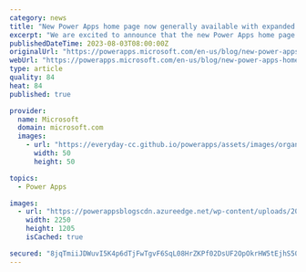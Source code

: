 ```yaml
---
category: news
title: "New Power Apps home page now generally available with expanded Copilot access"
excerpt: "We are excited to announce that the new Power Apps home page is now generally available for all users. The new home page features a modern design that offers an intuitive and user-friendly experience. The new layout showcases the latest AI Copilot app creation flow, plus simplified “Start from” options,"
publishedDateTime: 2023-08-03T08:00:00Z
originalUrl: "https://powerapps.microsoft.com/en-us/blog/new-power-apps-home-page-now-generally-available-with-expanded-copilot-access/"
webUrl: "https://powerapps.microsoft.com/en-us/blog/new-power-apps-home-page-now-generally-available-with-expanded-copilot-access/"
type: article
quality: 84
heat: 84
published: true

provider:
  name: Microsoft
  domain: microsoft.com
  images:
    - url: "https://everyday-cc.github.io/powerapps/assets/images/organizations/microsoft.com-50x50.jpg"
      width: 50
      height: 50

topics:
  - Power Apps

images:
  - url: "https://powerappsblogscdn.azureedge.net/wp-content/uploads/2023/07/New_NL2table_e2e.gif"
    width: 2250
    height: 1205
    isCached: true

secured: "8jqTmiiJDWuvI5K4p6dTjFwTgvF6SqL08HrZKPf02DsUF2OpOkrHW5tEjhS50nnP31bX0mj8jg1bjSmCswrHb5cZoOfqbIgfD/a4xs+L1G8KxtNnSsf+GBwv3yLKzfvxcC7n29wf2Ee4g/A4L6Q0pRDlEuWpkdGlpkB2wpAS467vWtqMFq9rr1AQr+e7taRiH/ixUh6t4jkgsAQtx9WghciwHjvvnXtsTVY6GB3BnYme0rup9TTp8TL6x2TkkTN1j9sKSnVflMjwXQS4llQjtpjthRHUd4uWgbV5CAWMjPerdHIISuxplPUJGvDEo7/9QF/Rok4zY3Cdgw4RBnYJ8gVzTskgXDQtZ/bRT6ifL6Y=;OCnvwdUsIa9n5zy1kZ2TKQ=="
---
```



